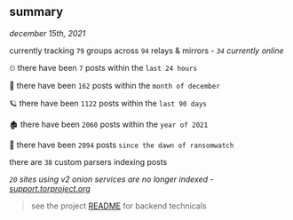 
## summary
_december 15th, 2021_

currently tracking `79` groups across `94` relays & mirrors - _`34` currently online_

⏲ there have been `7` posts within the `last 24 hours`

🦈 there have been `162` posts within the `month of december`

🪐 there have been `1122` posts within the `last 90 days`

🏚 there have been `2060` posts within the `year of 2021`

🦕 there have been `2094` posts `since the dawn of ransomwatch`

there are `38` custom parsers indexing posts

_`20` sites using v2 onion services are no longer indexed - [support.torproject.org](https://support.torproject.org/onionservices/v2-deprecation/)_

> see the project [README](https://github.com/thetanz/ransomwatch#ransomwatch--) for backend technicals
